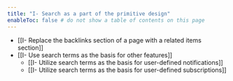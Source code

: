 ```yaml
---
title: "I- Search as a part of the primitive design"
enableToc: false # do not show a table of contents on this page
---
```


- [[I- Replace the backlinks section of a page with a related items section]]
- [[I- Use search terms as the basis for other features]]
	- [[I- Utilize search terms as the basis for user-defined notifications]]
	- [[I- Utilize search terms as the basis for user-defined subscriptions]]
